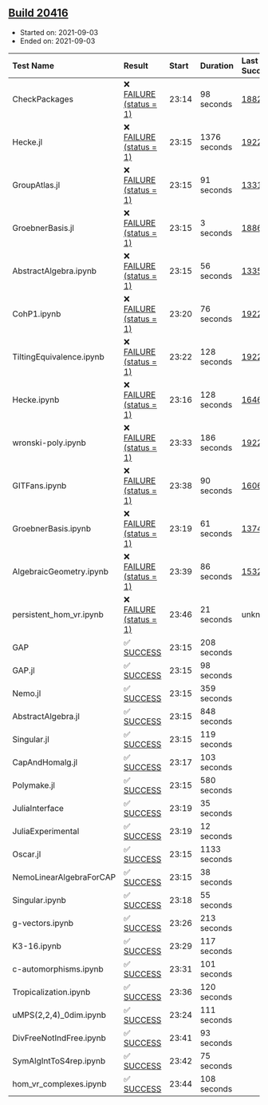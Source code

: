 ## [Build 20416](https://oscarci.mathematik.uni-kl.de/job/oscar/20416/)

* Started on: 2021-09-03
* Ended on: 2021-09-03

| Test Name    | Result | Start | Duration | Last Success | First Failure |
|:-------------|:-------|:------|:---------|:-------------|:--------------|
| CheckPackages | ❌ [FAILURE (status = 1)](https://oscarci.mathematik.uni-kl.de/job/oscar/20416/artifact/logs/build-20416/CheckPackages.log) | 23:14 | 98 seconds | [18822](https://oscarci.mathematik.uni-kl.de/job/oscar/18822/) | [18823](https://oscarci.mathematik.uni-kl.de/job/oscar/18823/) |
| Hecke.jl | ❌ [FAILURE (status = 1)](https://oscarci.mathematik.uni-kl.de/job/oscar/20416/artifact/logs/build-20416/Hecke.jl.log) | 23:15 | 1376 seconds | [19222](https://oscarci.mathematik.uni-kl.de/job/oscar/19222/) | [20152](https://oscarci.mathematik.uni-kl.de/job/oscar/20152/) |
| GroupAtlas.jl | ❌ [FAILURE (status = 1)](https://oscarci.mathematik.uni-kl.de/job/oscar/20416/artifact/logs/build-20416/GroupAtlas.jl.log) | 23:15 | 91 seconds | [13311](https://oscarci.mathematik.uni-kl.de/job/oscar/13311/) | [13312](https://oscarci.mathematik.uni-kl.de/job/oscar/13312/) |
| GroebnerBasis.jl | ❌ [FAILURE (status = 1)](https://oscarci.mathematik.uni-kl.de/job/oscar/20416/artifact/logs/build-20416/GroebnerBasis.jl.log) | 23:15 | 3 seconds | [18864](https://oscarci.mathematik.uni-kl.de/job/oscar/18864/) | [18865](https://oscarci.mathematik.uni-kl.de/job/oscar/18865/) |
| AbstractAlgebra.ipynb | ❌ [FAILURE (status = 1)](https://oscarci.mathematik.uni-kl.de/job/oscar/20416/artifact/logs/build-20416/AbstractAlgebra.ipynb.log) | 23:15 | 56 seconds | [13355](https://oscarci.mathematik.uni-kl.de/job/oscar/13355/) | [13356](https://oscarci.mathematik.uni-kl.de/job/oscar/13356/) |
| CohP1.ipynb | ❌ [FAILURE (status = 1)](https://oscarci.mathematik.uni-kl.de/job/oscar/20416/artifact/logs/build-20416/CohP1.ipynb.log) | 23:20 | 76 seconds | [19222](https://oscarci.mathematik.uni-kl.de/job/oscar/19222/) | [20152](https://oscarci.mathematik.uni-kl.de/job/oscar/20152/) |
| TiltingEquivalence.ipynb | ❌ [FAILURE (status = 1)](https://oscarci.mathematik.uni-kl.de/job/oscar/20416/artifact/logs/build-20416/TiltingEquivalence.ipynb.log) | 23:22 | 128 seconds | [19222](https://oscarci.mathematik.uni-kl.de/job/oscar/19222/) | [20152](https://oscarci.mathematik.uni-kl.de/job/oscar/20152/) |
| Hecke.ipynb | ❌ [FAILURE (status = 1)](https://oscarci.mathematik.uni-kl.de/job/oscar/20416/artifact/logs/build-20416/Hecke.ipynb.log) | 23:16 | 128 seconds | [16463](https://oscarci.mathematik.uni-kl.de/job/oscar/16463/) | [16464](https://oscarci.mathematik.uni-kl.de/job/oscar/16464/) |
| wronski-poly.ipynb | ❌ [FAILURE (status = 1)](https://oscarci.mathematik.uni-kl.de/job/oscar/20416/artifact/logs/build-20416/wronski-poly.ipynb.log) | 23:33 | 186 seconds | [19222](https://oscarci.mathematik.uni-kl.de/job/oscar/19222/) | [20152](https://oscarci.mathematik.uni-kl.de/job/oscar/20152/) |
| GITFans.ipynb | ❌ [FAILURE (status = 1)](https://oscarci.mathematik.uni-kl.de/job/oscar/20416/artifact/logs/build-20416/GITFans.ipynb.log) | 23:38 | 90 seconds | [16068](https://oscarci.mathematik.uni-kl.de/job/oscar/16068/) | [16069](https://oscarci.mathematik.uni-kl.de/job/oscar/16069/) |
| GroebnerBasis.ipynb | ❌ [FAILURE (status = 1)](https://oscarci.mathematik.uni-kl.de/job/oscar/20416/artifact/logs/build-20416/GroebnerBasis.ipynb.log) | 23:19 | 61 seconds | [13748](https://oscarci.mathematik.uni-kl.de/job/oscar/13748/) | [13749](https://oscarci.mathematik.uni-kl.de/job/oscar/13749/) |
| AlgebraicGeometry.ipynb | ❌ [FAILURE (status = 1)](https://oscarci.mathematik.uni-kl.de/job/oscar/20416/artifact/logs/build-20416/AlgebraicGeometry.ipynb.log) | 23:39 | 86 seconds | [15322](https://oscarci.mathematik.uni-kl.de/job/oscar/15322/) | [15323](https://oscarci.mathematik.uni-kl.de/job/oscar/15323/) |
| persistent_hom_vr.ipynb | ❌ [FAILURE (status = 1)](https://oscarci.mathematik.uni-kl.de/job/oscar/20416/artifact/logs/build-20416/persistent_hom_vr.ipynb.log) | 23:46 | 21 seconds | unknown | unknown |
| GAP | ✅ [SUCCESS](https://oscarci.mathematik.uni-kl.de/job/oscar/20416/artifact/logs/build-20416/GAP.log) | 23:15 | 208 seconds |  |  |
| GAP.jl | ✅ [SUCCESS](https://oscarci.mathematik.uni-kl.de/job/oscar/20416/artifact/logs/build-20416/GAP.jl.log) | 23:15 | 98 seconds |  |  |
| Nemo.jl | ✅ [SUCCESS](https://oscarci.mathematik.uni-kl.de/job/oscar/20416/artifact/logs/build-20416/Nemo.jl.log) | 23:15 | 359 seconds |  |  |
| AbstractAlgebra.jl | ✅ [SUCCESS](https://oscarci.mathematik.uni-kl.de/job/oscar/20416/artifact/logs/build-20416/AbstractAlgebra.jl.log) | 23:15 | 848 seconds |  |  |
| Singular.jl | ✅ [SUCCESS](https://oscarci.mathematik.uni-kl.de/job/oscar/20416/artifact/logs/build-20416/Singular.jl.log) | 23:15 | 119 seconds |  |  |
| CapAndHomalg.jl | ✅ [SUCCESS](https://oscarci.mathematik.uni-kl.de/job/oscar/20416/artifact/logs/build-20416/CapAndHomalg.jl.log) | 23:17 | 103 seconds |  |  |
| Polymake.jl | ✅ [SUCCESS](https://oscarci.mathematik.uni-kl.de/job/oscar/20416/artifact/logs/build-20416/Polymake.jl.log) | 23:15 | 580 seconds |  |  |
| JuliaInterface | ✅ [SUCCESS](https://oscarci.mathematik.uni-kl.de/job/oscar/20416/artifact/logs/build-20416/JuliaInterface.log) | 23:19 | 35 seconds |  |  |
| JuliaExperimental | ✅ [SUCCESS](https://oscarci.mathematik.uni-kl.de/job/oscar/20416/artifact/logs/build-20416/JuliaExperimental.log) | 23:19 | 12 seconds |  |  |
| Oscar.jl | ✅ [SUCCESS](https://oscarci.mathematik.uni-kl.de/job/oscar/20416/artifact/logs/build-20416/Oscar.jl.log) | 23:15 | 1133 seconds |  |  |
| NemoLinearAlgebraForCAP | ✅ [SUCCESS](https://oscarci.mathematik.uni-kl.de/job/oscar/20416/artifact/logs/build-20416/NemoLinearAlgebraForCAP.log) | 23:15 | 38 seconds |  |  |
| Singular.ipynb | ✅ [SUCCESS](https://oscarci.mathematik.uni-kl.de/job/oscar/20416/artifact/logs/build-20416/Singular.ipynb.log) | 23:18 | 55 seconds |  |  |
| g-vectors.ipynb | ✅ [SUCCESS](https://oscarci.mathematik.uni-kl.de/job/oscar/20416/artifact/logs/build-20416/g-vectors.ipynb.log) | 23:26 | 213 seconds |  |  |
| K3-16.ipynb | ✅ [SUCCESS](https://oscarci.mathematik.uni-kl.de/job/oscar/20416/artifact/logs/build-20416/K3-16.ipynb.log) | 23:29 | 117 seconds |  |  |
| c-automorphisms.ipynb | ✅ [SUCCESS](https://oscarci.mathematik.uni-kl.de/job/oscar/20416/artifact/logs/build-20416/c-automorphisms.ipynb.log) | 23:31 | 101 seconds |  |  |
| Tropicalization.ipynb | ✅ [SUCCESS](https://oscarci.mathematik.uni-kl.de/job/oscar/20416/artifact/logs/build-20416/Tropicalization.ipynb.log) | 23:36 | 120 seconds |  |  |
| uMPS(2,2,4)_0dim.ipynb | ✅ [SUCCESS](https://oscarci.mathematik.uni-kl.de/job/oscar/20416/artifact/logs/build-20416/uMPS-2-2-4-_0dim.ipynb.log) | 23:24 | 111 seconds |  |  |
| DivFreeNotIndFree.ipynb | ✅ [SUCCESS](https://oscarci.mathematik.uni-kl.de/job/oscar/20416/artifact/logs/build-20416/DivFreeNotIndFree.ipynb.log) | 23:41 | 93 seconds |  |  |
| SymAlgIntToS4rep.ipynb | ✅ [SUCCESS](https://oscarci.mathematik.uni-kl.de/job/oscar/20416/artifact/logs/build-20416/SymAlgIntToS4rep.ipynb.log) | 23:42 | 75 seconds |  |  |
| hom_vr_complexes.ipynb | ✅ [SUCCESS](https://oscarci.mathematik.uni-kl.de/job/oscar/20416/artifact/logs/build-20416/hom_vr_complexes.ipynb.log) | 23:44 | 108 seconds |  |  |
